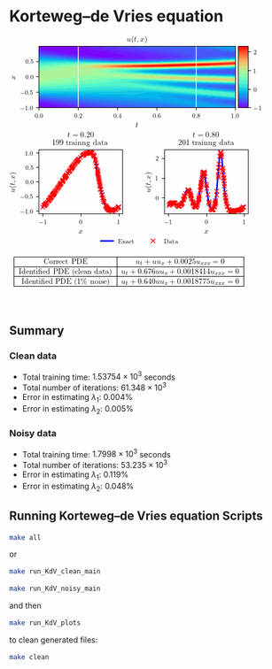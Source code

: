 # Korteweg–de Vries equation

 ![Korteweg–de Vries](figures/KdV.gif)

## Summary

### Clean data

- Total training time: $1.53754 \times 10^3$ seconds
- Total number of iterations: $61.348 \times 10^3$
- Error in estimating $\lambda_{1}$: 0.004%
- Error in estimating $\lambda_{2}$: 0.005%

### Noisy data

- Total training time: $1.7998 \times 10^3$ seconds
- Total number of iterations: $53.235 \times 10^3$
- Error in estimating $\lambda_{1}$: 0.119%
- Error in estimating $\lambda_{2}$: 0.048%

## Running Korteweg–de Vries equation Scripts


```bash
make all
```

or

```bash
make run_KdV_clean_main
```

```bash
make run_KdV_noisy_main
```

and then 


```bash
make run_KdV_plots
```

to clean generated files:

```bash
make clean
```